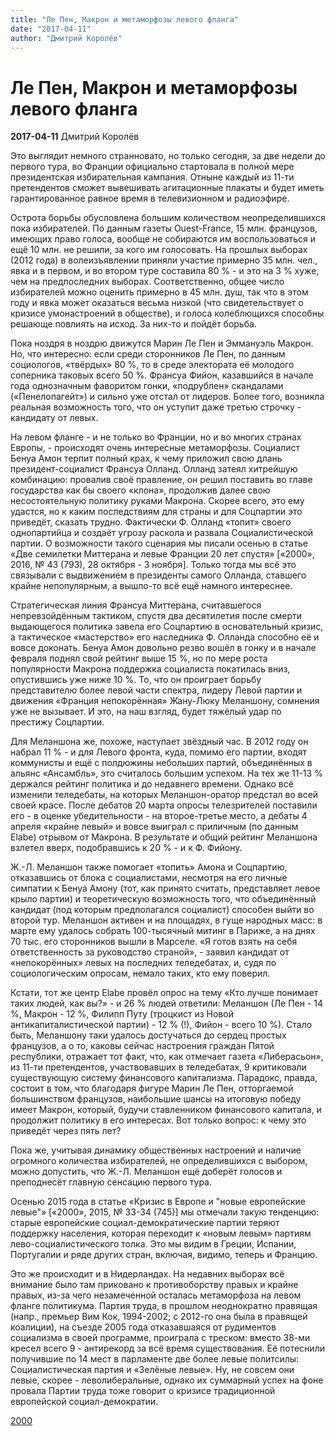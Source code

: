 ```yaml
---
title: "Ле Пен, Макрон и метаморфозы левого фланга"
date: "2017-04-11"
author: "Дмитрий Королёв"
---
```


# Ле Пен, Макрон и метаморфозы левого фланга

**2017-04-11** Дмитрий Королёв

Это выглядит немного странновато, но только сегодня, за две недели до первого тура, во Франции официально стартовала в полной мере президентская избирательная кампания. Отныне каждый из 11-ти претендентов сможет вывешивать агитационные плакаты и будет иметь гарантированное равное время в телевизионном и радиоэфире.

Острота борьбы обусловлена большим количеством неопределившихся пока избирателей. По данным газеты Ouest-France, 15 млн. французов, имеющих право голоса, вообще не собираются им воспользоваться и ещё 10 млн. не решили, за кого им голосовать. На прошлых выборах (2012 года) в волеизъявлении приняли участие примерно 35 млн. чел., явка и в первом, и во втором туре составила 80 % - и это на 3 % хуже, чем на предпоследних выборах. Соответственно, общее число избирателей можно оценить примерно в 45 млн. душ, так что в этом году и явка может оказаться весьма низкой (что свидетельствует о кризисе умонастроений в обществе), и голоса колеблющихся способны решающе повлиять на исход. За них-то и пойдёт борьба.

Пока ноздря в ноздрю движутся Марин Ле Пен и Эммануэль Макрон. Но, что интересно: если среди сторонников Ле Пен, по данным социологов, «твёрдых» 80 %, то в среде электората её молодого соперника таковых всего 50 %. Франсуа Фийон, казавшийся в начале года однозначным фаворитом гонки, «подрублен» скандалами («Пенелопагейт») и сильно уже отстал от лидеров. Более того, возникла реальная возможность того, что он уступит даже третью строчку - кандидату от левых.

На левом фланге - и не только во Франции, но и во многих странах Европы, - происходят очень интересные метаморфозы. Социалист Бенуа Амон терпит полный крах, к чему приложил свою длань президент-социалист Франсуа Олланд. Олланд затеял хитрейшую комбинацию: провалив своё правление, он решил поставить во главе государства как бы своего «клона», продолжив далее свою несостоятельную политику руками Макрона. Скорее всего, это ему удастся, но к каким последствиям для страны и для Соцпартии это приведёт, сказать трудно. Фактически Ф. Олланд «топит» своего однопартийца и создаёт угрозу раскола и развала Социалистической партии. О возможности такого сценария мы писали осенью в статье «Две семилетки Миттерана и левые Франции 20 лет спустя» [«2000», 2016, № 43 (793), 28 октября - 3 ноября]. Только тогда мы всё это связывали с выдвижением в президенты самого Олланда, ставшего крайне непопулярным, а вышло-то всё ещё намного интереснее.

Стратегическая линия Франсуа Миттерана, считавшегося непревзойдённым тактиком, спустя два десятилетия после смерти выдающегося политика завела его Соцпартию в основательный кризис, а тактическое «мастерство» его наследника Ф. Олланда способно её и вовсе доконать. Бенуа Амон довольно резво вошёл в гонку и в начале февраля поднял свой рейтинг выше 15 %, но по мере роста популярности Макрона поддержка социалиста покатилась вниз, опустившись уже ниже 10 %. То, что он проиграет борьбу представителю более левой части спектра, лидеру Левой партии и движения «Франция непокорённая» Жану-Люку Меланшону, сомнения уже не вызывает. И это, на наш взгляд, будет тяжёлый удар по престижу Соцпартии.

Для Меланшона же, похоже, наступает звёздный час. В 2012 году он набрал 11 % - и для Левого фронта, куда, помимо его партии, входят коммунисты и ещё с полдюжины небольших партий, объединённых в альянс «Ансамбль», это считалось большим успехом. На тех же 11-13 % держался рейтинг политика и до недавнего времени. Однако всё изменили теледебаты, на которых Меланшон-оратор предстал во всей своей красе. После дебатов 20 марта опросы телезрителей поставили его - в оценке убедительности - на второе-третье место, а дебаты 4 апреля «крайне левый» и вовсе выиграл с приличным (по данным Elabe) отрывом от Макрона. В результате и общий рейтинг Меланшона взлетел вверх, подобравшись к 20 % - и к Ф. Фийону.

Ж.-Л. Меланшон также помогает «топить» Амона и Соцпартию, отказавшись от блока с социалистами, несмотря на его личные симпатии к Бенуа Амону (тот, как принято считать, представляет левое крыло партии) и теоретическую возможность того, что объединённый кандидат (под которым предполагался социалист) способен выйти во второй тур. Меланшон активен и на площадях, в гуще народных масс: в марте ему удалось собрать 100-тысячный митинг в Париже, а на днях 70 тыс. его сторонников вышли в Марселе. «Я готов взять на себя ответственность за руководство страной», - заявил кандидат от «непокорённых» левых на последних теледебатах, и, судя по социологическим опросам, немало таких, кто ему поверил.

Кстати, тот же центр Elabe провёл опрос на тему «Кто лучше понимает таких людей, как вы?» - и 26 % людей ответили: Меланшон (Ле Пен - 14 %, Макрон - 12 %, Филипп Путу (троцкист из Новой антикапиталистической партии) - 12 % (!), Фийон - всего 10 %). Стало быть, Меланшону таки удалось достучаться до сердец простых французов, а о то, каковы сейчас настроения граждан Пятой республики, отражает тот факт, что, как отмечает газета «Либерасьон», из 11-ти претендентов, участвовавших в теледебатах, 9 критиковали существующую систему финансового капитализма. Парадокс, правда, состоит в том, что благодаря фигуре Марин Ле Пен, отторгаемой большинством французов, наибольшие шансы на итоговую победу имеет Макрон, который, будучи ставленником финансового капитала, и продолжит политику в его интересах. Вот только вопрос: к чему это приведёт через пять лет?

Пока же, учитывая динамику общественных настроений и наличие огромного количества избирателей, не определившихся с выбором, можно допустить, что Ж.-Л. Меланшон ещё доберёт голосов и преподнесёт главную сенсацию первого тура.

Осенью 2015 года в статье «Кризис в Европе и "новые европейские левые"» [«2000», 2015, № 33-34 (745)] мы отмечали такую тенденцию: старые европейские социал-демократические партии теряют поддержку населения, которая переходит к «новым левым» партиям лево-социалистического толка. Это мы видим в Греции, Испании, Португалии и ряде других стран, включая, видимо, теперь и Францию.

Это же происходит и в Нидерландах. На недавних выборах всё внимание было там приковано к противоборству правых и крайне правых, из-за чего незамеченной осталась метаморфоза на левом фланге политикума. Партия труда, в прошлом неоднократно правящая (напр., премьер Вим Кок, 1994-2002; с 2012-го она была в правящей коалиции), на съезде 2005 года отказавшаяся от рудиментов социализма в своей программе, проиграла с треском: вместо 38-ми кресел всего 9 - антирекорд за всё время существования. Её потеснили получившие по 14 мест в парламенте две более левые политсилы: Социалистическая партия и «Зелёные левые». Ну, не совсем они левые, скорее - леволиберальные, однако их суммарный успех на фоне провала Партии труда тоже говорит о кризисе традиционной европейской социал-демократии.

[2000](https://propaganda-journal.net/%D0%A0%E2%80%9D%D0%A0%D1%98%D0%A0%D1%91%D0%A1%E2%80%9A%D0%A1%D0%82%D0%A0%D1%91%D0%A0%E2%84%96%20%D0%A0%D1%99%D0%A0%D1%95%D0%A1%D0%82%D0%A0%D1%95%D0%A0%C2%BB%D0%A1%E2%80%98%D0%A0%D0%86)